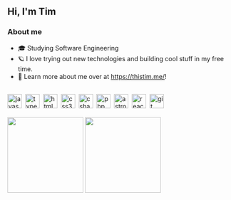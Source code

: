 ## Hi, I'm Tim

### About me
-   🎓 Studying Software Engineering
-   🪐 I love trying out new technologies and building cool stuff in my free time.
-   🔗 Learn more about me over at <https://thistim.me/>!

<br />

<div align="left">
  <img title="JavaScript" height="32" alt="javascript logo" src="https://cdn.jsdelivr.net/gh/devicons/devicon/icons/javascript/javascript-plain.svg" />
  <img height="32" />
  <img title="TypeScript" height="32" alt="typescript logo" src="https://cdn.jsdelivr.net/gh/devicons/devicon/icons/typescript/typescript-original.svg" />
  <img height="32" />
  <img title="HTML5" height="32" alt="html5 logo" src="https://cdn.jsdelivr.net/gh/devicons/devicon/icons/html5/html5-original.svg" />
  <img height="32" />
  <img title="CSS3" height="32" alt="css3 logo" src="https://cdn.jsdelivr.net/gh/devicons/devicon/icons/css3/css3-original.svg" />
  <img height="32" />
  <img title="C#" height="32" alt="csharp logo" src="https://cdn.jsdelivr.net/gh/devicons/devicon/icons/csharp/csharp-original.svg" />
  <img height="32" />
  <img title="PHP" height="32" alt="php logo" src="https://cdn.jsdelivr.net/gh/devicons/devicon/icons/php/php-original.svg" />
  <img height="32" />
  <img title="Astro" height="32" alt="astro logo" src="https://astro.build/favicon.svg" />
  <img height="32" />
  <img title="React" height="32" alt="react logo" src="https://cdn.jsdelivr.net/gh/devicons/devicon/icons/react/react-original.svg" />
  <img height="32" />
  <img title="Git" height="32" alt="git logo" src="https://cdn.jsdelivr.net/gh/devicons/devicon/icons/git/git-original.svg" />
</div>

<br />

<div align="left">
  <img height="170" src="https://github-readme-stats.vercel.app/api/top-langs?username=itsthistim&layout=compact&theme=catppuccin_mocha&hide_border=true"/>
  <img height="170" src="https://streak-stats.demolab.com?user=itsthistim&mode=daily&theme=catppuccin_mocha&hide_border=true"  />
</div>

